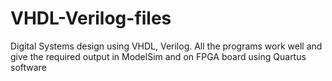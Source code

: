 # VHDL-Verilog-files
Digital Systems design using VHDL, Verilog. All the programs work well and give the required output in ModelSim and on FPGA board using Quartus software
